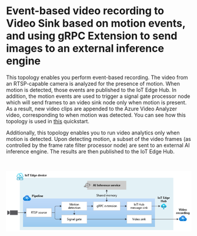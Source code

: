 # Event-based video recording to Video Sink based on motion events, and using gRPC Extension to send images to an external inference engine

This topology enables you perform event-based recording. The video from an RTSP-capable camera is analyzed for the presence of motion. When motion is detected, those events are published to the IoT Edge Hub. In addition, the motion events are used to trigger a signal gate processor node which will send frames to an video sink node only when motion is present. As a result, new video clips are appended to the Azure Video Analyzer video, corresponding to when motion was detected. You can see how this topology is used in [this](https://docs.microsoft.com/en-us/azure/azure-video-analyzer/video-analyzer-docs/analyze-live-video-use-your-model-grpc?pivots=programming-language-csharp) quickstart.

Additionally, this topology enables you to run video analytics only when motion is detected. Upon detecting motion, a subset of the video frames (as controlled by the frame rate filter processor node) are sent to an external AI inference engine. The results are then published to the IoT Edge Hub.

<br>
<p align="center">
  <img src="./topology.png" title="Event-based video recording to Video Sink based on motion events, and using gRPC Extension to send images to an external inference engine"/>
</p>
<br>
